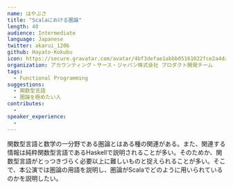 ```yaml
---
name: はやぶさ
title: "Scalaにおける圏論"
length: 40
audience: Intermediate
language: Japanese
twitter: akarui_1206
github: Hayato-Kokubu
icon: https://secure.gravatar.com/avatar/4bf3defae1abbb05161022fce2a4dadc
organization: アカウンティング・サース・ジャパン株式会社 プロダクト開発チーム
tags:
  - Functional Programming
suggestions:
  - 関数型言語
  - 圏論を極めたい人
contributes:
  - 
speaker_experience:
  - 
---
```

関数型言語と数学の一分野である圏論とはある種の関連がある。また、関連する情報は純粋関数型言語であるHaskellで説明されることが多い。そのためか、関数型言語がとっつきづらく必要以上に難しいものと捉えられることが多い。そこで、本公演では圏論の用語を説明し、圏論がScalaでどのように用いられているのかを説明したい。
